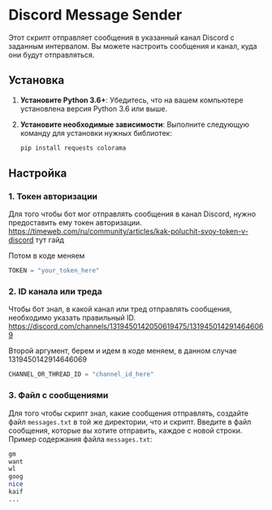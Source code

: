 # Discord Message Sender

Этот скрипт отправляет сообщения в указанный канал Discord с заданным интервалом. Вы можете настроить сообщения и канал, куда они будут отправляться.

## Установка

1. **Установите Python 3.6+**:
   Убедитесь, что на вашем компьютере установлена версия Python 3.6 или выше.

2. **Установите необходимые зависимости**:
   Выполните следующую команду для установки нужных библиотек:

   ```bash
   pip install requests colorama
## Настройка

### 1. Токен авторизации

Для того чтобы бот мог отправлять сообщения в канал Discord, нужно предоставить ему токен авторизации.
https://timeweb.com/ru/community/articles/kak-poluchit-svoy-token-v-discord тут гайд

Потом в коде меняем
```python
TOKEN = "your_token_here"
```
### 2. ID канала или треда

Чтобы бот знал, в какой канал или тред отправлять сообщения, необходимо указать правильный ID.
https://discord.com/channels/1319450142050619475/1319450142914646069

Второй аргумент, берем и идем в коде меняем, в данном случае 1319450142914646069
```python
CHANNEL_OR_THREAD_ID = "channel_id_here"
```
### 3. Файл с сообщениями

Для того чтобы скрипт знал, какие сообщения отправлять, создайте файл `messages.txt` в той же директории, что и скрипт.
Введите в файл сообщения, которые вы хотите отправить, каждое с новой строки. Пример содержания файла `messages.txt`:
```bash
gm 
want
wl
goog
nice
kaif
...
```


